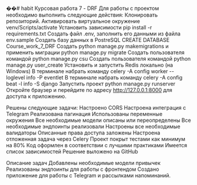 ��#   h a b i t 
     Курсовая работа 7 - DRF
Для работы с проектом необходимо выполнить следующие действия:
Клонировать репозиторий. Активировать виртуальное окружение venv/Scripts/activate Установить зависимости pip install -r requirements.txt Создать файл .env, заполнить его данными из файла env.sample Создать базу данных в PostreSQL CREATE DATABASE Course_work_7_DRF Создать python manage.py makemigrations и применить миграции python manage.py migrate Создать пользователя командой python manage.py csu Создать пользователя командой python manage.py user_create Установить и запустить Redis локально (на Windows) В терминале набрать команду celery -A config worker --loglevel info -P eventlet В терминале набрать команду celery -A config beat -l info -S django Запустить проект python manage.py runserver Откройте браузер и перейдите по адресу http://127.0.0.1:8000 для доступа к приложению.

Решены следующие задачи:
Настроено CORS Настроена интеграция с Telegram Реализована пагинация Использованы переменные окружения Все необходимые модели описаны или переопределены Все необходимые эндпоинты реализовали Настроены все необходимые валидаторы Описанные права доступа заложены Настроена отложенная задача через Celery Проект покрыт тестами как минимум на 80% Код оформлен в соответствии с лучшими практиками Имеется список зависимостей Решение выложено на GitHub

Описание задач
Добавлены необходимые модели привычек Реализованы эндпоинты для работы с фронтендом Создано приложение для работы с Telegram и рассылками напоминаний.
 
 
